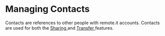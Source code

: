 # Managing Contacts

Contacts are references to other people with remote.it accounts.  Contacts are used for both the [Sharing ](../sharing-devices/)and [Transfer ](../transferring-remote.it-devices-to-another-account.md)features.

